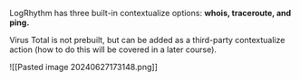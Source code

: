 
LogRhythm has three built-in contextualize options: **whois, traceroute, and ping.**  
  
Virus Total is not prebuilt, but can be added as a third-party contextualize action (how to do this will be covered in a later course).


![[Pasted image 20240627173148.png]]


